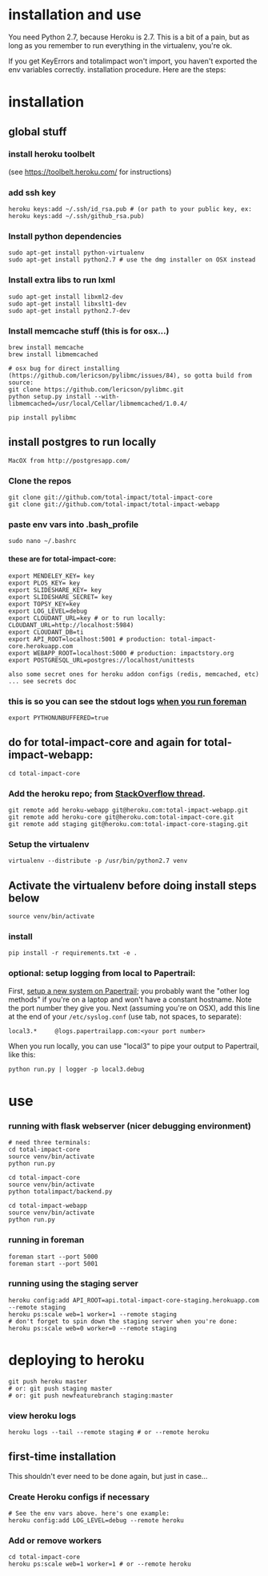 installation and use
==================

You need Python 2.7, because Heroku is 2.7. This is a bit of a pain, but as long as you remember to run everything in the virtualenv, you're ok.

If you get KeyErrors and totalimpact won't import, you haven't exported the env variables correctly.
installation procedure. Here are the steps:

installation
============

## global stuff

### install heroku toolbelt 

(see https://toolbelt.heroku.com/ for instructions)

### add ssh key

    heroku keys:add ~/.ssh/id_rsa.pub # (or path to your public key, ex: heroku keys:add ~/.ssh/github_rsa.pub)

### Install python dependencies

    sudo apt-get install python-virtualenv
    sudo apt-get install python2.7 # use the dmg installer on OSX instead

### Install extra libs to run lxml

    sudo apt-get install libxml2-dev
    sudo apt-get install libxslt1-dev 
    sudo apt-get install python2.7-dev

### Install memcache stuff (this is for osx...)
    brew install memcache
    brew install libmemcached
    
    # osx bug for direct installing (https://github.com/lericson/pylibmc/issues/84), so gotta build from source:
    git clone https://github.com/lericson/pylibmc.git
    python setup.py install --with-libmemcached=/usr/local/Cellar/libmemcached/1.0.4/

    pip install pylibmc

## install postgres to run locally

    MacOX from http://postgresapp.com/

### Clone the repos

    git clone git://github.com/total-impact/total-impact-core
    git clone git://github.com/total-impact/total-impact-webapp

### paste env vars into .bash_profile 

    sudo nano ~/.bashrc

#### these are for total-impact-core:

    export MENDELEY_KEY= key
    export PLOS_KEY= key
    export SLIDESHARE_KEY= key
    export SLIDESHARE_SECRET= key
    export TOPSY_KEY=key
    export LOG_LEVEL=debug
    export CLOUDANT_URL=key # or to run locally: CLOUDANT_URL=http://localhost:5984)
    export CLOUDANT_DB=ti
    export API_ROOT=localhost:5001 # production: total-impact-core.herokuapp.com
    export WEBAPP_ROOT=localhost:5000 # production: impactstory.org
    export POSTGRESQL_URL=postgres://localhost/unittests

    also some secret ones for heroku addon configs (redis, memcached, etc) ... see secrets doc

### this is so you can see the stdout logs [when you run foreman](http://www.google.com/url?q=https%3A%2F%2Fgithub.com%2Fddollar%2Fforeman%2Fwiki%2FMissing-Output&sa=D&sntz=1&usg=AFQjCNELDU4lGGgu4FqSSvMYWr_3tiFegg)

    export PYTHONUNBUFFERED=true

## do for total-impact-core and again for total-impact-webapp:

    cd total-impact-core

### Add the heroku repo; from [StackOverflow thread](http://www.google.com/url?q=http%3A%2F%2Fstackoverflow.com%2Fquestions%2F5129598%2Fhow-to-link-a-folder-with-an-existing-heroku-app&sa=D&sntz=1&usg=AFQjCNG8ifFsW5WlYrXCSeuHxgniHY-sqA).

    git remote add heroku-webapp git@heroku.com:total-impact-webapp.git
    git remote add heroku-core git@heroku.com:total-impact-core.git
    git remote add staging git@heroku.com:total-impact-core-staging.git

### Setup the virtualenv

    virtualenv --distribute -p /usr/bin/python2.7 venv 

## Activate the virtualenv before doing install steps below

    source venv/bin/activate

### install

    pip install -r requirements.txt -e .
    
### optional: setup logging from local to Papertrail:

First, [setup a new system on Papertrail](https://papertrailapp.com/systems/new); you probably want the "other log methods"
if you're on a laptop and won't have a constant hostname. Note the port number they give you. Next (assuming you're on OSX),
add this line at the end of your `/etc/syslog.conf` (use tab, not spaces, to separate):

    local3.*     @logs.papertrailapp.com:<your port number>
    
When you run locally, you can use "local3" to pipe your output to Papertrail, like this:

    python run.py | logger -p local3.debug



use
===


### running with flask webserver (nicer debugging environment)

    # need three terminals:
    cd total-impact-core
    source venv/bin/activate
    python run.py

    cd total-impact-core
    source venv/bin/activate
    python totalimpact/backend.py

    cd total-impact-webapp
    source venv/bin/activate
    python run.py

### running in foreman

    foreman start --port 5000
    foreman start --port 5001

### running using the staging server

    heroku config:add API_ROOT=api.total-impact-core-staging.herokuapp.com --remote staging
    heroku ps:scale web=1 worker=1 --remote staging
    # don't forget to spin down the staging server when you're done: 
    heroku ps:scale web=0 worker=0 --remote staging


deploying to heroku
===================

    git push heroku master 
    # or: git push staging master
    # or: git push newfeaturebranch staging:master

### view heroku logs

    heroku logs --tail --remote staging # or --remote heroku


first-time installation
-----------------------

This shouldn't ever need to be done again, but just in case...

### Create Heroku configs if necessary

    # See the env vars above. here's one example:
    heroku config:add LOG_LEVEL=debug --remote heroku

### Add or remove workers

    cd total-impact-core
    heroku ps:scale web=1 worker=1 # or --remote heroku


